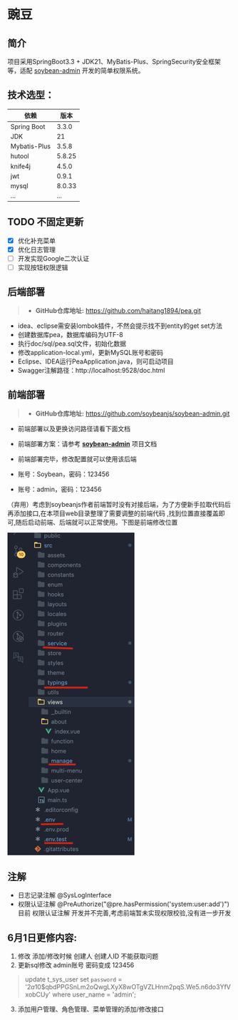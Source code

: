 # 豌豆

## 简介

  项目采用SpringBoot3.3 +
JDK21、MyBatis-Plus、SpringSecurity安全框架等，适配 [soybean-admin](https://gitee.com/honghuangdc/soybean-admin)
开发的简单权限系统。


## **技术选型：**

| 依赖           | 版本     |
|--------------|--------|
| Spring Boot  | 3.3.0  |
| JDK          | 21     |
| Mybatis-Plus | 3.5.8  |
| hutool       | 5.8.25 |
| knife4j      | 4.5.0  |
| jwt          | 0.9.1  |
| mysql        | 8.0.33 |
| ...          | ...    |

## TODO 不固定更新

- [x] 优化补充菜单
- [x] 优化日志管理
- [ ] 开发实现Google二次认证
- [ ] 实现按钮权限逻辑

## 后端部署

> - **GitHub仓库地址:** https://github.com/haitang1894/pea.git

- idea、eclipse需安装lombok插件，不然会提示找不到entity的get set方法
- 创建数据库pea，数据库编码为UTF-8
- 执行doc/sql/pea.sql文件，初始化数据
- 修改application-local.yml，更新MySQL账号和密码
- Eclipse、IDEA运行PeaApplication.java，则可启动项目
- Swagger注解路径：http://localhost:9528/doc.html

## 前端部署

> - **GitHub仓库地址:**  https://github.com/soybeanjs/soybean-admin.git

- 前端部署以及更换访问路径请看下面文档


- 前端部署方案：请参考 **[soybean-admin](https://docs.soybeanjs.cn/zh/)** 项目文档

- 前端部署完毕，修改配置就可以使用该后端

- 账号：Soybean，密码：123456

- 账号：admin，密码：123456


（弃用）考虑到soybeanjs作者前端暂时没有对接后端，为了方便新手拉取代码后再添加接口,在本项目web目录整理了需要调整的前端代码
,找到位置直接覆盖即可,随后启动前端、后端就可以正常使用。下图是前端修改位置

![img.png](img.png)

## 注解

- 日志记录注解 @SysLogInterface
- 权限认证注解 @PreAuthorize("@pre.hasPermission('system:user:add')")
  目前 权限认证注解 开发并不完善,考虑前端暂未实现权限校验,没有进一步开发

## 6月1日更修内容:

1. 修改 添加/修改时候 创建人 创建人ID 不能获取问题
2. 更新sql修改 admin账号 密码变成 123456
  > update t_sys_user set `password` = '$2a$10$qbdPPGSnLm2oQwgLXyX8wOTgVZLHnm2pqS.We5.n6do3YfVxobCUy' where user_name = 'admin';
3. 添加用户管理、角色管理、菜单管理的添加/修改接口